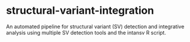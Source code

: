 # structural-variant-integration
An automated pipeline for structural variant (SV) detection and integrative analysis using multiple SV detection tools and the intansv R script.
